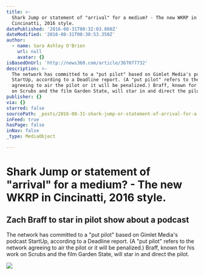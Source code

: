```yaml
---
title: >-
  Shark Jump or statement of "arrival" for a medium? - The new WKRP in
  Cincinatti, 2016 style.
datePublished: '2016-08-31T00:32:03.860Z'
dateModified: '2016-08-31T00:30:53.350Z'
author:
  - name: Sara Ashley O'Brien
    url: null
    avatar: {}
isBasedOnUrl: 'http://news360.com/article/367077732'
description: >-
  The network has committed to a "put pilot" based on Gimlet Media's podcast
  StartUp, according to a Deadline report. (A "put pilot" refers to the network
  agreeing to air the pilot or it will be penalized.) Braff, known for his work
  on Scrubs and the film Garden State, will star in and direct the pilot.
publisher: {}
via: {}
starred: false
sourcePath: _posts/2016-08-31-shark-jump-or-statement-of-arrival-for-a-medium-the-new.md
inFeed: true
hasPage: false
inNav: false
_type: MediaObject

---
```

# Shark Jump or statement of "arrival" for a medium? - The new WKRP in Cincinatti, 2016 style.

<article style=""><h1>Zach Braff to star in pilot show about a podcast</h1><p>The network has committed to a "put pilot" based on Gimlet Media's podcast StartUp, according to a Deadline report. (A "put pilot" refers to the network agreeing to air the pilot or it will be penalized.) Braff, known for his work on Scrubs and the film Garden State, will star in and direct the pilot.</p><img src="http://i2.cdn.turner.com/money/dam/assets/141218060223-serial-podcast-1024x576.png" /></article>
